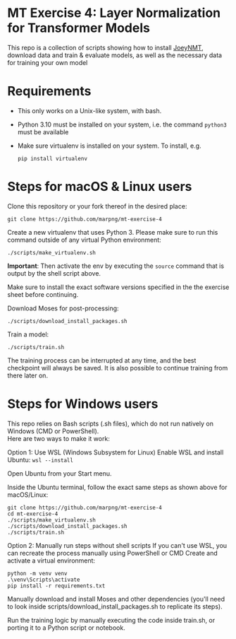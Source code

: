 # MT Exercise 4: Layer Normalization for Transformer Models

This repo is a collection of scripts showing how to install [JoeyNMT](https://github.com/joeynmt/joeynmt), download
data and train & evaluate models, as well as the necessary data for training your own model

# Requirements

- This only works on a Unix-like system, with bash.
- Python 3.10 must be installed on your system, i.e. the command `python3` must be available
- Make sure virtualenv is installed on your system. To install, e.g.

    `pip install virtualenv`

# Steps for macOS & Linux users

Clone this repository or your fork thereof in the desired place:

    git clone https://github.com/marpng/mt-exercise-4

Create a new virtualenv that uses Python 3. Please make sure to run this command outside of any virtual Python environment:

    ./scripts/make_virtualenv.sh

**Important**: Then activate the env by executing the `source` command that is output by the shell script above.

Make sure to install the exact software versions specified in the the exercise sheet before continuing.

Download Moses for post-processing:

    ./scripts/download_install_packages.sh


Train a model:

    ./scripts/train.sh

The training process can be interrupted at any time, and the best checkpoint will always be saved. It is also possible to continue training from there later on.

# Steps for Windows users

This repo relies on Bash scripts (.sh files), which do not run natively on Windows (CMD or PowerShell).  
Here are two ways to make it work:

Option 1: Use WSL (Windows Subsystem for Linux)
Enable WSL and install Ubuntu: `wsl --install`

Open Ubuntu from your Start menu.

Inside the Ubuntu terminal, follow the exact same steps as shown above for macOS/Linux:
```
git clone https://github.com/marpng/mt-exercise-4
cd mt-exercise-4
./scripts/make_virtualenv.sh
./scripts/download_install_packages.sh
./scripts/train.sh
```     

Option 2: Manually run steps without shell scripts
If you can't use WSL, you can recreate the process manually using PowerShell or CMD
Create and activate a virtual environment:
```
python -m venv venv
.\venv\Scripts\activate
pip install -r requirements.txt
```
Manually download and install Moses and other dependencies (you'll need to look inside scripts/download_install_packages.sh to replicate its steps).

Run the training logic by manually executing the code inside train.sh, or porting it to a Python script or notebook.
